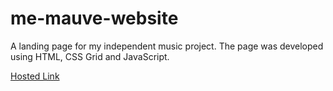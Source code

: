 # me-mauve-website

A landing page for my independent music project. The page was developed using HTML, CSS Grid and JavaScript.

[Hosted Link](https://www.meandmauve.com/)
